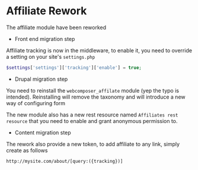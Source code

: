 # Affiliate Rework

The affiliate module have been reworked

* Front end migration step

Affiliate tracking is now in the middleware, to enable it, you need to override a setting
on your  site's `settings.php`

```php
$settings['settings']['tracking']['enable'] = true;
```

* Drupal migration step

You need to reinstall the `webcomposer_affilate` module (yep the typo is intended).
Reinstalling will remove the taxonomy and will introduce a new way of configuring form

The new module also has a new rest resource named `Affiliates rest resource` that you
need to enable and grant anonymous permission to.

* Content migration step

The rework also provide a new token, to add affiliate to any link, simply create as follows

```
http://mysite.com/about/[query:({tracking})]
```
